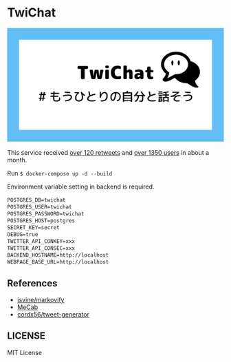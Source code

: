 # TwiChat
![](./web/public/images/og_image.png)

This service received [over 120 retweets](https://twitter.com/919takagi/status/1506935485310324737) and [over 1350 users](https://i.imgur.com/pqw92bC.png) in about a month.

Run `$ docker-compose up -d --build`

Environment variable setting in backend is required.
```
POSTGRES_DB=twichat
POSTGRES_USER=twichat
POSTGRES_PASSWORD=twichat
POSTGRES_HOST=postgres
SECRET_KEY=secret
DEBUG=true
TWITTER_API_CONKEY=xxx
TWITTER_API_CONSEC=xxx
BACKEND_HOSTNAME=http://localhost
WEBPAGE_BASE_URL=http://localhost
```

## References
- [jsvine/markovify](https://github.com/jsvine/markovify)
- [MeCab](https://taku910.github.io/mecab)
- [cordx56/tweet-generator](https://github.com/cordx56/tweet-generator)

## LICENSE
MIT License